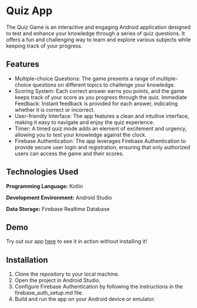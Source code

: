 # Quiz App
The Quiz Game is an interactive and engaging Android application designed to test and enhance your knowledge through a series of quiz questions. It offers a fun and challenging way to learn and explore various subjects while keeping track of your progress.

## Features
* Multiple-choice Questions: The game presents a range of multiple-choice questions on different topics to challenge your knowledge.
* Scoring System: Each correct answer earns you points, and the game keeps track of your score as you progress through the quiz.
Immediate Feedback: Instant feedback is provided for each answer, indicating whether it is correct or incorrect.
* User-friendly Interface: The app features a clean and intuitive interface, making it easy to navigate and enjoy the quiz experience.
* Timer: A timed quiz mode adds an element of excitement and urgency, allowing you to test your knowledge against the clock.
* Firebase Authentication: The app leverages Firebase Authentication to provide secure user login and registration, ensuring that only authorized users can access the game and their scores.

## Technologies Used
**Programming Language:** Kotlin

**Development Environment:** Android Studio

**Data Storage:** Firebase Realtime Database
## Demo
Try out our app [here](https://appetize.io/app/pw2tshamx4qzagj7w3sh74xuny?device=pixel7&osVersion=13.0) to see it in action without installing it!


## Installation
1. Clone the repository to your local machine.
2. Open the project in Android Studio.
3. Configure Firebase Authentication by following the instructions in the firebase_auth_setup.md file.
4. Build and run the app on your Android device or emulator.


